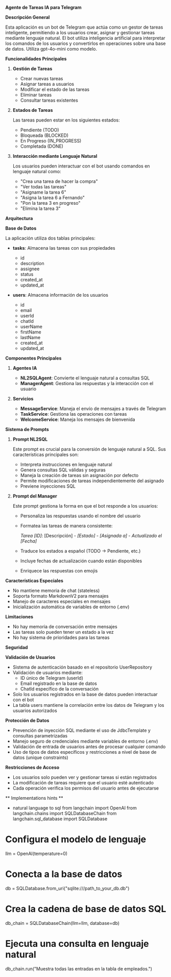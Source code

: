 **Agente de Tareas IA para Telegram**

**Descripción General**

Esta aplicación es un bot de Telegram que actúa como un gestor de tareas inteligente, permitiendo a los usuarios crear, asignar y gestionar tareas mediante lenguaje natural. El bot utiliza inteligencia artificial para interpretar los comandos de los usuarios y convertirlos en operaciones sobre una base de datos. Utiliza gpt-4o-mini como modelo.

**Funcionalidades Principales**

1. **Gestión de Tareas**

   - Crear nuevas tareas
   - Asignar tareas a usuarios
   - Modificar el estado de las tareas
   - Eliminar tareas
   - Consultar tareas existentes

2. **Estados de Tareas**

   Las tareas pueden estar en los siguientes estados:

   - Pendiente (TODO)
   - Bloqueada (BLOCKED)
   - En Progreso (IN_PROGRESS)
   - Completada (DONE)

3. **Interacción mediante Lenguaje Natural**

   Los usuarios pueden interactuar con el bot usando comandos en lenguaje natural como:

   - "Crea una tarea de hacer la compra"
   - "Ver todas las tareas"
   - "Asigname la tarea 6"
   - "Asigna la tarea 6 a Fernando"
   - "Pon la tarea 3 en progreso"
   - "Elimina la tarea 3"

**Arquitectura**

**Base de Datos**

La aplicación utiliza dos tablas principales:

- **tasks**: Almacena las tareas con sus propiedades

  - id
  - description
  - assignee
  - status
  - created_at
  - updated_at

- **users**: Almacena información de los usuarios
  - id
  - email
  - userId
  - chatId
  - userName
  - firstName
  - lastName
  - created_at
  - updated_at

**Componentes Principales**

1. **Agentes IA**

   - **NL2SQLAgent**: Convierte el lenguaje natural a consultas SQL
   - **ManagerAgent**: Gestiona las respuestas y la interacción con el usuario

2. **Servicios**
   - **MessageService**: Maneja el envío de mensajes a través de Telegram
   - **TaskService**: Gestiona las operaciones con tareas
   - **WelcomeService**: Maneja los mensajes de bienvenida

**Sistema de Prompts**

1. **Prompt NL2SQL**

   Este prompt es crucial para la conversión de lenguaje natural a SQL. Sus características principales son:

   - Interpreta instrucciones en lenguaje natural
   - Genera consultas SQL válidas y seguras
   - Maneja la creación de tareas sin asignación por defecto
   - Permite modificaciones de tareas independientemente del asignado
   - Previene inyecciones SQL

2. **Prompt del Manager**

   Este prompt gestiona la forma en que el bot responde a los usuarios:

   - Personaliza las respuestas usando el nombre del usuario
   - Formatea las tareas de manera consistente:

     _Tarea [ID]_: [Descripción] - _[Estado]_ - _[Asignada a]_ - _Actualizado el [Fecha]_

   - Traduce los estados a español (TODO → Pendiente, etc.)
   - Incluye fechas de actualización cuando están disponibles
   - Enriquece las respuestas con emojis

**Características Especiales**

- No mantiene memoria de chat (stateless)
- Soporta formato MarkdownV2 para mensajes
- Manejo de caracteres especiales en mensajes
- Inicialización automática de variables de entorno (.env)

**Limitaciones**

- No hay memoria de conversación entre mensajes
- Las tareas solo pueden tener un estado a la vez
- No hay sistema de prioridades para las tareas

**Seguridad**

**Validación de Usuarios**

- Sistema de autenticación basado en el repositorio UserRepository
- Validación de usuarios mediante:
  - ID único de Telegram (userId)
  - Email registrado en la base de datos
  - ChatId específico de la conversación
- Solo los usuarios registrados en la base de datos pueden interactuar con el bot
- La tabla users mantiene la correlación entre los datos de Telegram y los usuarios autorizados

**Protección de Datos**

- Prevención de inyección SQL mediante el uso de JdbcTemplate y consultas parametrizadas
- Manejo seguro de credenciales mediante variables de entorno (.env)
- Validación de entrada de usuarios antes de procesar cualquier comando
- Uso de tipos de datos específicos y restricciones a nivel de base de datos (unique constraints)

**Restricciones de Acceso**

- Los usuarios solo pueden ver y gestionar tareas si están registrados
- La modificación de tareas requiere que el usuario esté autenticado
- Cada operación verifica los permisos del usuario antes de ejecutarse

** Implementations hints **

- natural language to sql
  from langchain import OpenAI
  from langchain.chains import SQLDatabaseChain
  from langchain.sql_database import SQLDatabase

# Configura el modelo de lenguaje

llm = OpenAI(temperature=0)

# Conecta a la base de datos

db = SQLDatabase.from_uri("sqlite:///path_to_your_db.db")

# Crea la cadena de base de datos SQL

db_chain = SQLDatabaseChain(llm=llm, database=db)

# Ejecuta una consulta en lenguaje natural

db_chain.run("Muestra todas las entradas en la tabla de empleados.")
